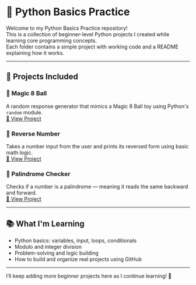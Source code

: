 # 🐍 Python Basics Practice

Welcome to my Python Basics Practice repository!  
This is a collection of beginner-level Python projects I created while learning core programming concepts.  
Each folder contains a simple project with working code and a README explaining how it works.

---

## 📂 Projects Included

### 🔮 Magic 8 Ball
A random response generator that mimics a Magic 8 Ball toy using Python's `random` module.  
[🔗 View Project](./magic_8_ball)

### 🔁 Reverse Number
Takes a number input from the user and prints its reversed form using basic math logic.  
[🔗 View Project](./reverse_number)

### 🔄 Palindrome Checker
Checks if a number is a palindrome — meaning it reads the same backward and forward.  
[🔗 View Project](./palindrome_checker)

---

## 📚 What I'm Learning

- Python basics: variables, input, loops, conditionals
- Modulo and integer division
- Problem-solving and logic building
- How to build and organize real projects using GitHub

---

I’ll keep adding more beginner projects here as I continue learning! 🌱
